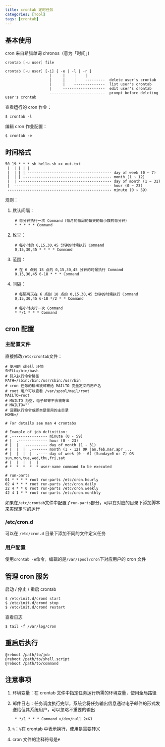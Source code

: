 ```yaml
---
title: crontab 定时任务
categories: [Tool]
tags: [crontab]
---
```


## 基本使用

cron 来自希腊单词 chronos（意为「时间」)

    crontab [-u user] file

    crontab [-u user] [-i] { -e | -l | -r }
                        |     |    |    |
                        |     |    |    ---------  delete user's crontab
                        |     |    --------------  list user's crontab
                        |     -------------------  edit user's crontab
                        -------------------------  prompt before deleting user's crontab

查看运行的 cron 作业：

    $ crontab -l

编辑 cron 作业配置：

    $ crontab -e

## 时间格式

    50 19 * * * sh hello.sh >> out.txt
     |  | | | |
     |  | | | -------------------------------------- day of week (0 ~ 7)
     |  | | ---------------------------------------- month (1 ~ 12)
     |  | ------------------------------------------ day of month (1 ~ 31)
     |  -------------------------------------------- hour (0 ~ 23)
     ----------------------------------------------- minute (0 ~ 59)

规则：

1. 默认间隔：

        # 每分钟执行一次 Command（每月的每周的每天的每小数的每分钟）
        * * * * * Command

2. 枚举：

        # 每小时的 0,15,30,45 分钟的时候执行 Command
        0,15,30,45 * * * * Command

3. 范围：

        # 在 6 点到 18 点的 0,15,30,45 分钟的时候执行 Command
        0,15,30,45 6-18 * * * Command

3. 间隔：

        # 每隔两天在 6 点到 18 点的 0,15,30,45 分钟的时候执行 Command
        0,15,30,45 6-18 */2 * * Command

        # 每小时执行一次 Command
        * */1 * * * Command

## cron 配置

### 主配置文件

直接修改`/etc/crontab`文件：

``` crontab
# 使用的 shell 环境
SHELL=/bin/bash
# 引入执行命令路径
PATH=/sbin:/bin:/usr/sbin:/usr/bin
# cron 任务的输出被邮寄给 MAILTO 变量定义的用户名
# root 用户可以查看 /var/spool/mail/root
MAILTO=root
# MAILTO 为空，电子邮寄不会被寄出
# MAILTO=""
# 设置执行命令或脚本是使用的主目录
HOME=/

# For details see man 4 crontabs

# Example of job definition:
# .---------------- minute (0 - 59)
# |  .------------- hour (0 - 23)
# |  |  .---------- day of month (1 - 31)
# |  |  |  .------- month (1 - 12) OR jan,feb,mar,apr ...
# |  |  |  |  .---- day of week (0 - 6) (Sunday=0 or 7) OR sun,mon,tue,wed,thu,fri,sat
# |  |  |  |  |
# *  *  *  *  * user-name command to be executed

# run-parts
01 * * * * root run-parts /etc/cron.hourly
02 4 * * * root run-parts /etc/cron.daily
22 4 * * 0 root run-parts /etc/cron.weekly
42 4 1 * * root run-parts /etc/cron.monthly
```

如果在`/etc/crontab`文件中配置了`run-parts`部分，可以在对应的目录下添加脚本来实现定时的运行

### /etc/cron.d

可以在 `/etc/cron.d` 目录下添加不同的文件定义任务

### 用户配置

使用`crontab -e`命令，编辑的是`/var/spool/cron`下对应用户的 cron 文件

## 管理 cron 服务

启动 / 停止 / 重启 crontab

    $ /etc/init.d/crond start
    $ /etc/init.d/crond stop
    $ /etc/init.d/crond restart

查看日志

    $ tail -f /var/log/cron

## 重启后执行

``` crontab
@reboot /path/to/job
@reboot /path/to/shell.script
@reboot /path/to/command
```

## 注意事项

1. 环境变量：在 crontab 文件中指定任务运行所需的环境变量，使用全局路径

2. 邮件日志：任务调度执行完毕，系统会将任务输出信息通过电子邮件的形式发送给但其系统用户，可以忽略不重要的输出

        * */1 * * * Command >/dev/null 2>&1

3. `%`：`%`在 crontab 中表示换行，使用是需要转义

4. cron 文件的注释符号是`#`
